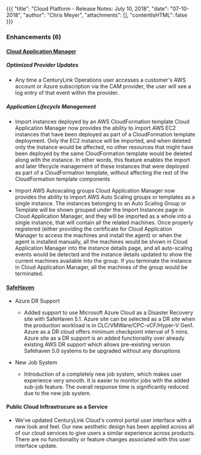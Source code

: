 {{{
"title": "Cloud Platform - Release Notes: July 10, 2018",
"date": "07-10-2018",
"author": "Chris Meyer",
"attachments": [],
"contentIsHTML": false
}}}

### Enhancements (6)

#### [Cloud Application Manager](//www.ctl.io/cloud-application-manager/)

##### Optimized Provider Updates
* Any time a CenturyLink Operations user accesses a customer's AWS account or Azure subscription via the CAM provider, the user will see a log entry of that event within the provider.

##### Application Lifecycle Management

* Import instances deployed by an AWS CloudFormation template
Cloud Application Manager now provides the ability to import AWS EC2 instances that have been deployed as part of a CloudFormation template deployment. Only the EC2 instance will be imported, and when deleted only the instance would be affected, no other resources that might have been deployed by the same CloudFormation template would be deleted along with the instance. In other words, this feature enables the import and later lifecycle management of these instances that were deployed as part of a CloudFormation template, without affecting the rest of the CloudFormation template components

* Import AWS Autoscaling groups
Cloud Application Manager now provides the ability to import AWS Auto Scaling groups or templates as a single instance. The instances belonging to an Auto Scaling Group or Template will be shown grouped under the Import Instances page in Cloud Application Manager, and they will be imported as a whole into a single instance, that will contain all the related machines. Once properly registered (either providing the certificate for Cloud Application Manager to access the machines and install the agent) or when the agent is installed manually, all the machines would be shown in Cloud Application Manager into the instance details page, and all auto-scaling events would be detected and the instance details updated to show the current machines available into the group. If you terminate the instance in Cloud Application Manager, all the machines of the group would be terminated.

#### [SafeHaven](https://www.ctl.io/managed-services/disaster-recovery/)

* Azure DR Support
  * Added support to use Microsoft Azure Cloud as a Disaster Recovery site with SafeHaven 5.1. Azure site can be selected as a DR site when the production workload is in CLC/VMWare/CPC-vCF/Hyper-V Gen1. Azure as a DR cloud offers minimum checkpoint interval of 5 mins. Azure site as a DR support is an added functionality over already existing AWS DR support which allows pre-existing version Safehaven 5.0 systems to be upgraded without any disruptions

* New Job System
  * Introduction of a completely new job system,  which makes user experience very smooth. It is easier to monitor jobs with the added sub-job feature. The overall response time is significantly reduced due to the new job system. 

#### Public Cloud Inftrastrucure as a Service

* We've updated CenturyLink Cloud's control portal user interface with a new look and feel. Our new aesthetic design has been applied across all of our cloud services to give users a similar experience across products. There are no functionality or feature changes associated with this user interface update.
